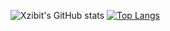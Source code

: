 ![Xzibit's GitHub stats](https://github-readme-stats.vercel.app/api?username=XzibitGG&show_icons=true&theme=tokyonight)
[![Top Langs](https://github-readme-stats.vercel.app/api/top-langs/?username=XzibitGG)](https://github.com/anuraghazra/github-readme-stats)

